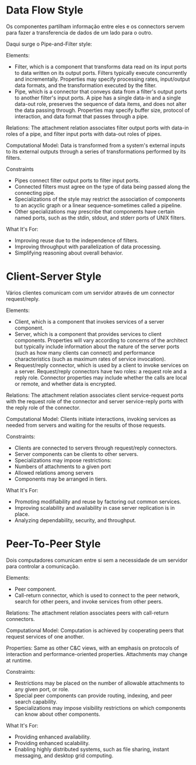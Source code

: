 # Data Flow Style

Os componentes partilham informação entre eles e os connectors servem para fazer a transferencia de dados de um lado para o outro.

Daqui surge o Pipe-and-Filter style:

Elements: 
- Filter, which is a component that transforms data read on its input ports to data written on its output ports. Filters typically execute concurrently and incrementally. Properties may specify processing rates, input/output data formats, and the transformation executed by the filter.
- Pipe, which is a connector that conveys data from a filter's output ports to another filter's input ports. A pipe has a single data-in and a single data-out role, preserves the sequence of data items, and does not alter the data passing through. Properties may specify buffer size, protocol of interaction, and data format that passes through a pipe.

Relations: The attachment relation associates filter output ports with data-in roles of a pipe, and filter input ports with data-out roles of pipes.

Computational Model: Data is transformed from a system's external inputs to its external outputs through a series of transformations performed by its filters.

Constraints 
- Pipes connect filter output ports to filter input ports.
- Connected filters must agree on the type of data being passed along the connecting pipe.
- Specializations of the style may restrict the association of components to an acyclic graph or a linear sequence-sometimes called a pipeline.
- Other specializations may prescribe that components have certain named ports, such as the stdin, stdout, and stderr ports of UNIX filters.

What It's For:
- Improving reuse due to the independence of filters.
- Improving throughput with parallelization of data processing.
- Simplifying reasoning about overall behavior.

# Client-Server Style

Vários clientes comunicam com um servidor através de um connector request/reply.

Elements:
- Client, which is a component that invokes services of a server component.
- Server, which is a component that provides services to client components. Properties will vary according to concerns of the architect but typically include information about the nature of the server ports (such as how many clients can connect) and performance characteristics (such as maximum rates of service invocation).
- Request/reply connector, which is used by a client to invoke services on a server. Request/reply connectors have two roles: a request role and a reply role. Connector properties may include whether the calls are local or remote, and whether data is encrypted.

Relations: The attachment relation associates client service-request ports with the request role of the connector and server service-reply ports with the reply role of the connector.

Computational Model: Clients initiate interactions, invoking services as needed from servers and waiting for the results of those requests.

Constraints:
- Clients are connected to servers through request/reply connectors.
- Server components can be clients to other servers.
- Specializations may impose restrictions:
- Numbers of attachments to a given port
- Allowed relations among servers
- Components may be arranged in tiers.

What It's For:
- Promoting modifiability and reuse by factoring out common services.
- Improving scalability and availability in case server replication is in place.
- Analyzing dependability, security, and throughput.

# Peer-To-Peer Style

Dois computadores comunicam entre si sem a necessidade de um servidor para controlar a comunicação.

Elements:
- Peer component.
- Call-return connector, which is used to connect to the peer network, search for other peers, and invoke services from other peers.

Relations: The attachment relation associates peers with call-return connectors.

Computational Model: Computation is achieved by cooperating peers that request services of one another.

Properties: Same as other C&C views, with an emphasis on protocols of interaction and performance-oriented properties. Attachments may change at runtime.

Constraints:
- Restrictions may be placed on the number of allowable attachments to any given port, or role.
- Special peer components can provide routing, indexing, and peer search capability.
- Specializations may impose visibility restrictions on which components can know about other components.

What It's For:
- Providing enhanced availability.
- Providing enhanced scalability.
- Enabling highly distributed systems, such as file sharing, instant messaging, and desktop grid computing.